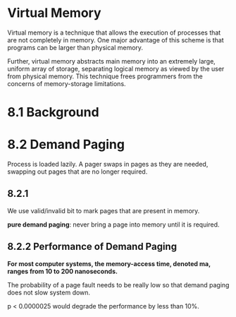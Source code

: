 # Virtual Memory

Virtual memory is a technique that allows the execution of processes that are not completely in memory. One major advantage of this scheme is that programs can be larger than physical memory.

Further, virtual memory abstracts main memory into an extremely large, uniform array of storage, separating logical memory as viewed by the user from physical memory. This technique frees programmers from the concerns of memory-storage limitations.

# 8.1 Background

# 8.2 Demand Paging

Process is loaded lazily. A pager swaps in pages as they are needed, swapping out pages that are no longer required.

## 8.2.1

We use valid/invalid bit to mark pages that are present in memory.

**pure demand paging**: never bring a page into memory until it is required.

## 8.2.2 Performance of Demand Paging

**For most computer systems, the memory-access time, denoted ma, ranges from 10 to 200 nanoseconds.**

The probability of a page fault needs to be really low so that demand paging does not slow system down.

p < 0.0000025 would degrade the performance by less than 10%.

 
